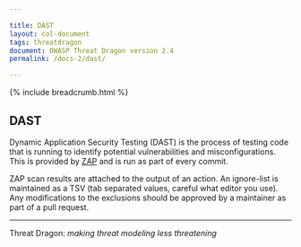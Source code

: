```yaml
---

title: DAST
layout: col-document
tags: threatdragon
document: OWASP Threat Dragon version 2.4
permalink: /docs-2/dast/

---
```


{% include breadcrumb.html %}

## DAST

Dynamic Application Security Testing (DAST) is the process of testing code that is running to identify
potential vulnerabilities and misconfigurations.
This is provided by [ZAP](https://www.zaproxy.org/docs/docker/about/) and is run as part of every commit.

ZAP scan results are attached to the output of an action.
An ignore-list is maintained as a TSV (tab separated values, careful what editor you use).
Any modifications to the exclusions should be approved by a maintainer as part of a pull request.

----

Threat Dragon: _making threat modeling less threatening_
